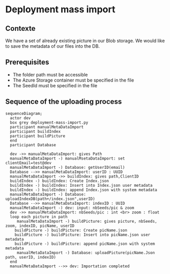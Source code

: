 # Deployment mass import

## Contexte
We have a set of already existing picture in our Blob storage. We would like to save the metadata of our files into the DB.

## Prerequisites
- The folder path must be accessible
- The Azure Storage container must be specified in the file
- The SeedId must be specified in the file

## Sequence of the uploading process

``` mermaid  
sequenceDiagram;
  actor dev
  box grey deployment-mass-import.py
  participant manualMetaDataImport
  participant buildIndex
  participant buildPicture
  end
  participant Database
  
  dev ->> manualMetaDataImport: gives Path
  manualMetaDataImport -) manualMsetaDataImport: set clientEmail=test@dev
  manualMetaDataImport -) Database: getUserID(email)
  Database -->> manualMetaDataImport: userID : UUID
  manualMetaDataImport ->> buildIndex: gives path,ClientID 
  buildIndex -) buildIndex: Create Index.json
  buildIndex -) buildIndex: Insert into Index.json user metadata
  buildIndex -) buildIndex: append Index.json with system metadata
  manualMetaDataImport -) Database: uploadIndexDB(path+/index.json",userID)
  Database -->> manualMetaDataImport: indexID : UUID
  manualMetaDataImport -) dev: input: nbSeeds/pic & zoom
  dev ->> manualMetaDataImport: nbSeeds/pic : int <br> zoom : float
  loop each picture in path
     manualMetaDataImport -) buildPicture: gives picture, nbSeeds, zoom, indexID, picName, userID
    buildPicture -) buildPicture: Create picName.json
    buildPicture -) buildPicture: Insert into picName.json user metadata
    buildPicture -) buildPicture: append picName.json with system metadata
     manualMetaDataImport -) Database: uploadPicture(picName.Json path, userID, indexID)
  end
  manualMetaDataImport -->> dev: Importation completed
``` 
